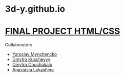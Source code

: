 # 3d-y.github.io
<h1><a href="https://dchuchukalo.github.io/final-project-html">FINAL PROJECT HTML/CSS</a></h1>
<p>Collaborators</p>
<ul>
  <li><a href="https://github.com/yamyn">Yaroslav Mynchencko</a></li>
  <li><a href="https://github.com/Scaring">Dmytro Kuschevyy</a></li>
  <li><a href="https://github.com/dchuchukalo">Dmytro Chuchukalo</a></li>
  <li><a href="https://github.com/lukashyna">Anastasia Lukashina</a></li>
</ul>
